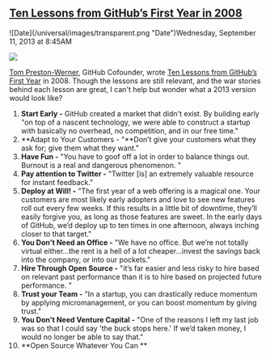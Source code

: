 ## [Ten Lessons from GitHub’s First Year in 2008](/blog/2013/9/11/ten-lessons-from-githubs-first-year-in-2008.html)

<div class="journal-entry-tag journal-entry-tag-post-title"><span class="posted-on">![Date](/universal/images/transparent.png "Date")Wednesday, September 11, 2013 at 8:45AM</span></div>

<div class="body">

![](http://farm4.staticflickr.com/3707/9713469388_66b6c66a08_m.jpg)

[Tom Preston-Werner](https://twitter.com/mojombo), GitHub Cofounder, wrote [Ten Lessons from GitHub’s First Year](http://tom.preston-werner.com/2011/03/29/ten-lessons-from-githubs-first-year.html) in 2008\. Though the lessons are still relevant, and the war stories behind each lesson are great, I can't help but wonder what a 2013 version would look like?

1.  **Start Early -** GitHub created a market that didn't exist. By building early "on top of a nascent technology, we were able to construct a startup with basically no overhead, no competition, and in our free time."
2.  **Adapt to Your Customers - "**Don’t give your customers what they ask for; give them what they want."
3.  **Have Fun -** "You have to goof off a lot in order to balance things out. Burnout is a real and dangerous phenomenon. "
4.  **Pay attention to Twitter -** "Twitter [is] an extremely valuable resource for instant feedback."
5.  **Deploy at Will! -** "The first year of a web offering is a magical one. Your customers are most likely early adopters and love to see new features roll out every few weeks. If this results in a little bit of downtime, they’ll easily forgive you, as long as those features are sweet. In the early days of GitHub, we’d deploy up to ten times in one afternoon, always inching closer to that target."
6.  **You Don't Need an Office -** "We have no office. But we’re not totally virtual either...the rent is a hell of a lot cheaper...invest the savings back into the company, or into our pockets."
7.  **Hire Through Open Source -** "it’s far easier and less risky to hire based on relevant past performance than it is to hire based on projected future performance. "
8.  **Trust your Team -** "In a startup, you can drastically reduce momentum by applying micromanagement, or you can boost momentum by giving trust."
9.  **You Don't Need Venture Capital -** "One of the reasons I left my last job was so that I could say 'the buck stops here.' If we’d taken money, I would no longer be able to say that."
10.  **Open Source Whatever You Can **

</div>